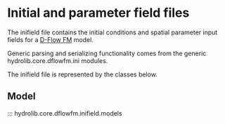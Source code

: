 # Initial and parameter field files
The inifield file contains the initial conditions and spatial parameter input fields
for a [D-Flow FM](../glossary.md#d-flow-fm) model.

Generic parsing and serializing functionality comes from the generic hydrolib.core.dflowfm.ini modules.

The inifield file is represented by the classes below.

## Model
::: hydrolib.core.dflowfm.inifield.models